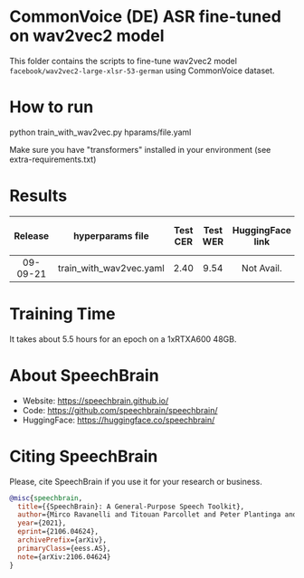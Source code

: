 # CommonVoice (DE) ASR fine-tuned on wav2vec2 model
This folder contains the scripts to fine-tune wav2vec2 model `facebook/wav2vec2-large-xlsr-53-german` using CommonVoice dataset.


# How to run
python train_with_wav2vec.py hparams/file.yaml

Make sure you have "transformers" installed in your environment (see extra-requirements.txt)

# Results

| Release | hyperparams file | Test CER | Test WER | HuggingFace link | Full model link | GPUs |
|:-------------:|:---------------------------:| :-----:| :-----:| :-----:| :-----:| :--------:|
| 09-09-21 | train_with_wav2vec.yaml | 2.40 | 9.54 | Not Avail. | [Link](https://drive.google.com/drive/u/1/folders/1hag_U5gNT-GOrWEkr_yPbd2RtBP8OCcm) | 1xRTXA600 48GB |

# Training Time
It takes about 5.5 hours for an epoch on a 1xRTXA600 48GB.

# **About SpeechBrain**
- Website: https://speechbrain.github.io/
- Code: https://github.com/speechbrain/speechbrain/
- HuggingFace: https://huggingface.co/speechbrain/


# **Citing SpeechBrain**
Please, cite SpeechBrain if you use it for your research or business.

```bibtex
@misc{speechbrain,
  title={{SpeechBrain}: A General-Purpose Speech Toolkit},
  author={Mirco Ravanelli and Titouan Parcollet and Peter Plantinga and Aku Rouhe and Samuele Cornell and Loren Lugosch and Cem Subakan and Nauman Dawalatabad and Abdelwahab Heba and Jianyuan Zhong and Ju-Chieh Chou and Sung-Lin Yeh and Szu-Wei Fu and Chien-Feng Liao and Elena Rastorgueva and François Grondin and William Aris and Hwidong Na and Yan Gao and Renato De Mori and Yoshua Bengio},
  year={2021},
  eprint={2106.04624},
  archivePrefix={arXiv},
  primaryClass={eess.AS},
  note={arXiv:2106.04624}
}
```
